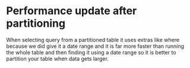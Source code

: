 # Performance update after partitioning

When selecting query from a partitioned table it uses extras like where because we did give it a date range and it is far more faster than running the whole table and then finding it using a date range so it is better to partition your table when data gets larger.
